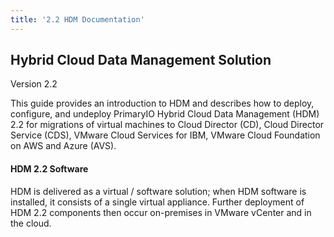 ```yaml
---
title: '2.2 HDM Documentation'
---
```


## Hybrid Cloud Data Management Solution
Version 2.2

This guide provides an introduction to HDM and describes how to deploy, configure, and undeploy PrimaryIO Hybrid Cloud Data Management (HDM) 2.2 for migrations of virtual machines to Cloud Director (CD), Cloud Director Service (CDS), VMware Cloud Services for IBM, VMware Cloud Foundation on AWS and Azure (AVS).

#### HDM 2.2 Software

HDM is delivered as a virtual / software solution; when HDM software is installed, it consists of a single virtual appliance. Further deployment of HDM 2.2 components then occur on-premises in VMware vCenter and in the cloud.


